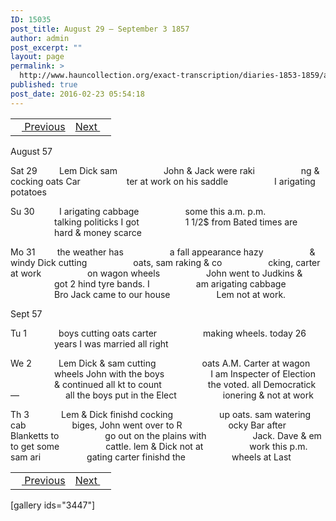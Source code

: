 ```yaml
---
ID: 15035
post_title: August 29 – September 3 1857
author: admin
post_excerpt: ""
layout: page
permalink: >
  http://www.hauncollection.org/exact-transcription/diaries-1853-1859/august-29-september-3-1857/
published: true
post_date: 2016-02-23 05:54:18
---
```

<table style="width: 100%;" align="center">
<tbody>
<tr>
<td><a href="http://www.hauncollection.org/version-2/diaries-1853-1859/august-24-august-28-1857/"><img src="https://lh3.googleusercontent.com/-EFJpxxNiPNw/VqgtWBCZrMI/AAAAAAAAAFU/WfY4lPFWWkg/s800-Ic42/Soeb-Plain-Arrows-8-10px.png" alt="" width="10" height="10" /> Previous</a></td>
<td style="text-align: right;"><a href="http://www.hauncollection.org/version-2/diaries-1853-1859/september-4-september-9-1857/">Next <img src="https://lh3.googleusercontent.com/-67k0cYlpXHw/VqgtWKz1MXI/AAAAAAAAAFU/k9PW_Piyurk/s800-Ic42/Soeb-Plain-Arrows-5-10px.png" alt="" width="10" height="10" /></a></td>
</tr>
</tbody>
</table>
August 57

Sat 29         Lem Dick sam
<span style="margin-left: 70px;">John &amp; Jack were raki
<span style="margin-left: 70px;">ng &amp; cocking oats Car
<span style="margin-left: 70px;">ter at work on his saddle
<span style="margin-left: 70px;">I arigating potatoes</span></span></span></span>

Su 30          I arigating cabbage
<span style="margin-left: 70px;">some this a.m. p.m.
<span style="margin-left: 70px;">talking politicks I got
<span style="margin-left: 70px;">1 1/2$ from Bated times are
<span style="margin-left: 70px;">hard &amp; money scarce</span></span></span></span>

Mo 31         the weather has
<span style="margin-left: 70px;">a fall appearance hazy
<span style="margin-left: 70px;">&amp; windy Dick cutting
<span style="margin-left: 70px;">oats, sam raking &amp; co
<span style="margin-left: 70px;">cking, carter at work
<span style="margin-left: 70px;">on wagon wheels
<span style="margin-left: 70px;">John went to Judkins &amp;
<span style="margin-left: 70px;">got 2 hind tyre bands. I
<span style="margin-left: 70px;">am arigating cabbage
<span style="margin-left: 70px;">Bro Jack came to our house
<span style="margin-left: 70px;">Lem not at work.</span></span></span></span></span></span></span></span></span></span>

Sept 57

Tu 1             boys cutting oats carter
<span style="margin-left: 70px;">making wheels. today 26
<span style="margin-left: 70px;">years I was married all right</span></span>

We 2           Lem Dick &amp; sam cutting
<span style="margin-left: 70px;">oats A.M. Carter at wagon
<span style="margin-left: 70px;">wheels John with the boys
<span style="margin-left: 70px;">I am Inspecter of Election
<span style="margin-left: 70px;">&amp; continued all kt to count
<span style="margin-left: 70px;">the voted. all Democratick —
<span style="margin-left: 70px;">all the boys put in the Elect
<span style="margin-left: 70px;">ionering &amp; not at work</span></span></span></span></span></span></span>

Th 3             Lem &amp; Dick finishd cocking
<span style="margin-left: 70px;">up oats. sam watering cab
<span style="margin-left: 70px;">biges, John went over to R
<span style="margin-left: 70px;">ocky Bar after Blanketts to
<span style="margin-left: 70px;">go out on the plains with
<span style="margin-left: 70px;">Jack. Dave &amp; em to get some
<span style="margin-left: 70px;">cattle. lem &amp; Dick not at
<span style="margin-left: 70px;">work this p.m. sam ari
<span style="margin-left: 70px;">gating carter finishd the
<span style="margin-left: 70px;">wheels at Last</span></span></span></span></span></span></span></span></span>
<table style="width: 100%;" align="center">
<tbody>
<tr>
<td><a href="http://www.hauncollection.org/version-2/diaries-1853-1859/august-24-august-28-1857/"><img src="https://lh3.googleusercontent.com/-EFJpxxNiPNw/VqgtWBCZrMI/AAAAAAAAAFU/WfY4lPFWWkg/s800-Ic42/Soeb-Plain-Arrows-8-10px.png" alt="" width="10" height="10" /> Previous</a></td>
<td style="text-align: right;"><a href="http://www.hauncollection.org/version-2/diaries-1853-1859/september-4-september-9-1857/">Next <img src="https://lh3.googleusercontent.com/-67k0cYlpXHw/VqgtWKz1MXI/AAAAAAAAAFU/k9PW_Piyurk/s800-Ic42/Soeb-Plain-Arrows-5-10px.png" alt="" width="10" height="10" /></a></td>
</tr>
</tbody>
</table>
[gallery ids="3447"]